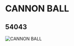 # CANNON BALL
## 54043
![CANNON BALL](https://lc-www-live-s.legocdn.com/media/bricks/5/2/4289289.jpg)
